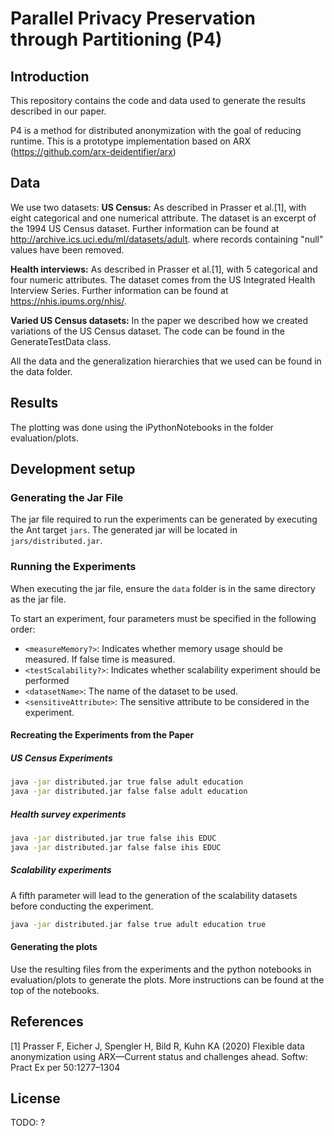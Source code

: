 Parallel Privacy Preservation through Partitioning (P4) 
====

Introduction
------

This repository contains the code and data used to generate the results described in our paper.

P4 is a method for distributed anonymization with the goal of reducing runtime. This is a prototype implementation
based on ARX (https://github.com/arx-deidentifier/arx)

Data
------
We use two datasets:
**US Census:**
As described in Prasser et al.[1], with eight categorical and one numerical
attribute. The dataset is an excerpt of the 1994 US Census dataset. Further information can be found at http://archive.ics.uci.edu/ml/datasets/adult.
where records containing "null" values have been removed. 

**Health interviews:**
As described in Prasser et al.[1], with 5 categorical and four numeric attributes.
The dataset comes from the US Integrated Health Interview Series. Further information can be found at https://nhis.ipums.org/nhis/.

**Varied US Census datasets:** 
In the paper we described how we created variations of the US Census dataset. 
The code can be found in the GenerateTestData class.

All the data and the generalization hierarchies that we used can be found in the data folder.

Results
------
The plotting was done using the iPythonNotebooks in the folder evaluation/plots. 

Development setup
------

### Generating the Jar File

The jar file required to run the experiments can be generated by executing the Ant target `jars`. The generated jar will be located in `jars/distributed.jar`.

### Running the Experiments

When executing the jar file, ensure the `data` folder is in the same directory as the jar file.

To start an experiment, four parameters must be specified in the following order:
- `<measureMemory?>`: Indicates whether memory usage should be measured. If false time is measured.
- `<testScalability?>`: Indicates whether scalability experiment should be performed
- `<datasetName>`: The name of the dataset to be used.
- `<sensitiveAttribute>`: The sensitive attribute to be considered in the experiment.

#### Recreating the Experiments from the Paper

##### US Census Experiments

```sh
java -jar distributed.jar true false adult education
java -jar distributed.jar false false adult education
```

##### Health survey experiments

```sh
java -jar distributed.jar true false ihis EDUC
java -jar distributed.jar false false ihis EDUC
```

##### Scalability experiments
A fifth parameter will lead to the generation of the scalability datasets before conducting the experiment. 
```sh
java -jar distributed.jar false true adult education true
```

#### Generating the plots
Use the resulting files from the experiments and the python notebooks in evaluation/plots to generate the plots. 
More instructions can be found at the top of the notebooks. 

References
------
[1] Prasser F, Eicher J, Spengler H, Bild R, Kuhn KA (2020) Flexible data anonymization using ARX—Current status and 
challenges ahead. Softw: Pract Ex per 50:1277–1304

License
------

TODO: ? 

